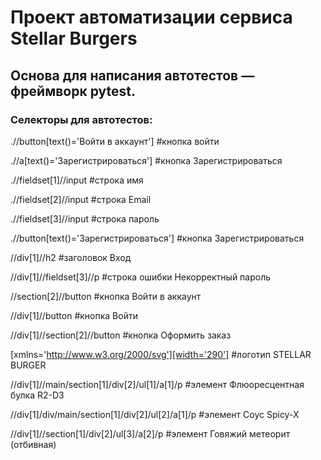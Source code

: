 # Проект автоматизации сервиса Stellar Burgers

## Основа для написания автотестов — фреймворк pytest.

### Селекторы для автотестов: 

.//button[text()='Войти в аккаунт'] #кнопка войти

.//a[text()='Зарегистрироваться'] #кнопка Зарегистрироваться

.//fieldset[1]//input #строка имя

.//fieldset[2]//input #строка Email

.//fieldset[3]//input #строка пароль

.//button[text()='Зарегистрироваться'] #кнопка Зарегистрироваться

//div[1]//h2 #заголовок Вход

//div[1]//fieldset[3]//p #строка ошибки Некорректный пароль

//section[2]//button #кнопка Войти в аккаунт

//div[1]//button #кнопка Войти

//div[1]//section[2]//button #кнопка Оформить заказ

[xmlns='http://www.w3.org/2000/svg'][width='290'] #логотип STELLAR BURGER

//div[1]//main/section[1]/div[2]/ul[1]/a[1]/p #элемент Флюоресцентная булка R2-D3

//div[1]/div/main/section[1]/div[2]/ul[2]/a[1]/p #элемент Соус Spicy-X

//div[1]//section[1]/div[2]/ul[3]/a[2]/p #элемент Говяжий метеорит (отбивная)

